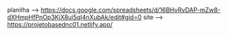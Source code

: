 planilha --> https://docs.google.com/spreadsheets/d/16BHvRvDAP-mZw8-dXHmpHfPnOp3KjX8ui5qI4nXubAk/edit#gid=0
site --> https://projetobasednc01.netlify.app/
